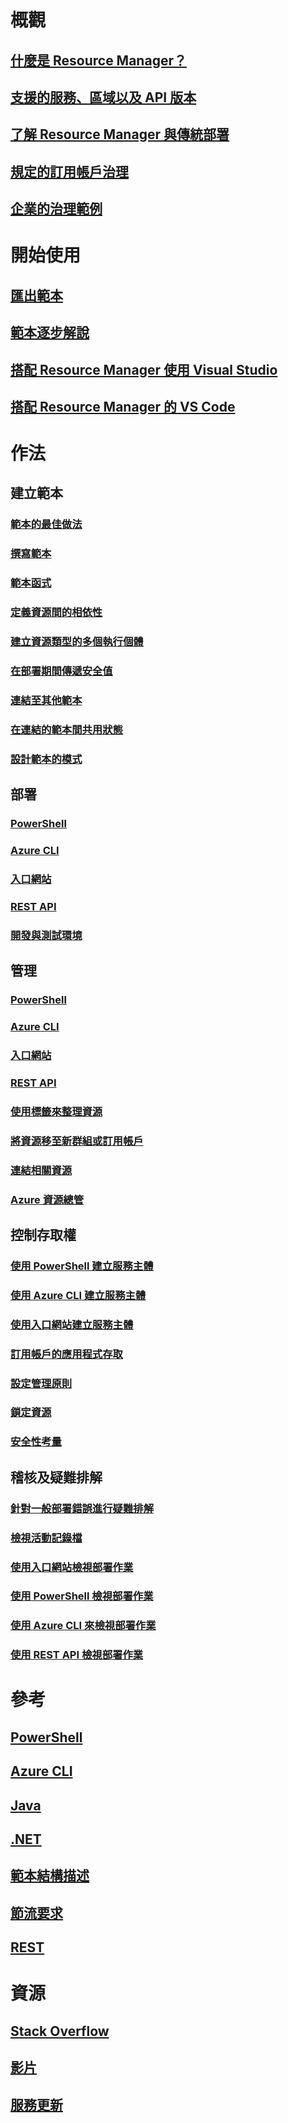 # 概觀
## [什麼是 Resource Manager？](resource-group-overview.md)
## [支援的服務、區域以及 API 版本](../resource-manager-supported-services.md?toc=%2fazure%2fazure-resource-manager%2ftoc.json)
## [了解 Resource Manager 與傳統部署](../resource-manager-deployment-model.md?toc=%2fazure%2fazure-resource-manager%2ftoc.json)
## [規定的訂用帳戶治理](../resource-manager-subscription-governance.md?toc=%2fazure%2fazure-resource-manager%2ftoc.json)
## [企業的治理範例](../resource-manager-subscription-examples.md?toc=%2fazure%2fazure-resource-manager%2ftoc.json)

# 開始使用
## [匯出範本](../resource-manager-export-template.md?toc=%2fazure%2fazure-resource-manager%2ftoc.json)
## [範本逐步解說](../resource-manager-template-walkthrough.md?toc=%2fazure%2fazure-resource-manager%2ftoc.json)
## [搭配 Resource Manager 使用 Visual Studio](../vs-azure-tools-resource-groups-deployment-projects-create-deploy.md?toc=%2fazure%2fazure-resource-manager%2ftoc.json)
## [搭配 Resource Manager 的 VS Code](../resource-manager-vs-code.md?toc=%2fazure%2fazure-resource-manager%2ftoc.json)

# 作法
## 建立範本
### [範本的最佳做法](../resource-manager-template-best-practices.md?toc=%2fazure%2fazure-resource-manager%2ftoc.json)
### [撰寫範本](../resource-group-authoring-templates.md?toc=%2fazure%2fazure-resource-manager%2ftoc.json)
### [範本函式](../resource-group-template-functions.md?toc=%2fazure%2fazure-resource-manager%2ftoc.json)
### [定義資源間的相依性](../resource-group-define-dependencies.md?toc=%2fazure%2fazure-resource-manager%2ftoc.json)
### [建立資源類型的多個執行個體](../resource-group-create-multiple.md?toc=%2fazure%2fazure-resource-manager%2ftoc.json)
### [在部署期間傳遞安全值](../resource-manager-keyvault-parameter.md?toc=%2fazure%2fazure-resource-manager%2ftoc.json)
### [連結至其他範本](../resource-group-linked-templates.md?toc=%2fazure%2fazure-resource-manager%2ftoc.json)
### [在連結的範本間共用狀態](../best-practices-resource-manager-state.md?toc=%2fazure%2fazure-resource-manager%2ftoc.json)
### [設計範本的模式](../best-practices-resource-manager-design-templates.md?toc=%2fazure%2fazure-resource-manager%2ftoc.json)
## 部署
### [PowerShell](../resource-group-template-deploy.md?toc=%2fazure%2fazure-resource-manager%2ftoc.json)
### [Azure CLI](../resource-group-template-deploy-cli.md?toc=%2fazure%2fazure-resource-manager%2ftoc.json)
### [入口網站](../resource-group-template-deploy-portal.md?toc=%2fazure%2fazure-resource-manager%2ftoc.json)
### [REST API](../resource-group-template-deploy-rest.md?toc=%2fazure%2fazure-resource-manager%2ftoc.json)
### [開發與測試環境](../solution-dev-test-environments.md?toc=%2fazure%2fazure-resource-manager%2ftoc.json)
## 管理
### [PowerShell](../powershell-azure-resource-manager.md?toc=%2fazure%2fazure-resource-manager%2ftoc.json)
### [Azure CLI](../xplat-cli-azure-resource-manager.md?toc=%2fazure%2fazure-resource-manager%2ftoc.json)
### [入口網站](../azure-portal/resource-group-portal.md?toc=%2fazure%2fazure-resource-manager%2ftoc.json)
### [REST API](../resource-manager-rest-api.md?toc=%2fazure%2fazure-resource-manager%2ftoc.json)
### [使用標籤來整理資源](../resource-group-using-tags.md?toc=%2fazure%2fazure-resource-manager%2ftoc.json)
### [將資源移至新群組或訂用帳戶](../resource-group-move-resources.md?toc=%2fazure%2fazure-resource-manager%2ftoc.json)
### [連結相關資源](../resource-group-link-resources.md?toc=%2fazure%2fazure-resource-manager%2ftoc.json)
### [Azure 資源總管](../resource-manager-resource-explorer.md?toc=%2fazure%2fazure-resource-manager%2ftoc.json)
## 控制存取權
### [使用 PowerShell 建立服務主體](../resource-group-authenticate-service-principal.md?toc=%2fazure%2fazure-resource-manager%2ftoc.json)
### [使用 Azure CLI 建立服務主體](../resource-group-authenticate-service-principal-cli.md?toc=%2fazure%2fazure-resource-manager%2ftoc.json)
### [使用入口網站建立服務主體](../resource-group-create-service-principal-portal.md?toc=%2fazure%2fazure-resource-manager%2ftoc.json)
### [訂用帳戶的應用程式存取](../resource-manager-api-authentication.md?toc=%2fazure%2fazure-resource-manager%2ftoc.json)
### [設定管理原則](../resource-manager-policy.md?toc=%2fazure%2fazure-resource-manager%2ftoc.json)
### [鎖定資源](../resource-group-lock-resources.md?toc=%2fazure%2fazure-resource-manager%2ftoc.json)
### [安全性考量](../best-practices-resource-manager-security.md?toc=%2fazure%2fazure-resource-manager%2ftoc.json)
## 稽核及疑難排解
### [針對一般部署錯誤進行疑難排解](../resource-manager-common-deployment-errors.md?toc=%2fazure%2fazure-resource-manager%2ftoc.json)
### [檢視活動記錄檔](../resource-group-audit.md?toc=%2fazure%2fazure-resource-manager%2ftoc.json)
### [使用入口網站檢視部署作業](../resource-manager-troubleshoot-deployments-portal.md?toc=%2fazure%2fazure-resource-manager%2ftoc.json)
### [使用 PowerShell 檢視部署作業](../resource-manager-troubleshoot-deployments-powershell.md?toc=%2fazure%2fazure-resource-manager%2ftoc.json)
### [使用 Azure CLI 來檢視部署作業](../resource-manager-troubleshoot-deployments-cli.md?toc=%2fazure%2fazure-resource-manager%2ftoc.json)
### [使用 REST API 檢視部署作業](../resource-manager-troubleshoot-deployments-rest.md?toc=%2fazure%2fazure-resource-manager%2ftoc.json)

# 參考
## [PowerShell](/powershell/resourcemanager/azurerm.resources/v3.2.0/azurerm.resources)
## [Azure CLI](/cli/azure)
## [Java](/java/api)
## [.NET](/dotnet/api/microsoft.azure.management.resourcemanager)
## [範本結構描述](https://github.com/Azure/azure-resource-manager-schemas)
## [節流要求](../resource-manager-request-limits.md?toc=%2fazure%2fazure-resource-manager%2ftoc.json)
## [REST](/rest/api/resources/)

# 資源
## [Stack Overflow](http://stackoverflow.com/questions/tagged/azure-resource-manager)
## [影片](https://azure.microsoft.com/documentation/videos/index/?services=azure-resource-manager)
## [服務更新](https://azure.microsoft.com/updates/?product=azure-resource-manager)


<!--HONumber=Nov16_HO3-->


